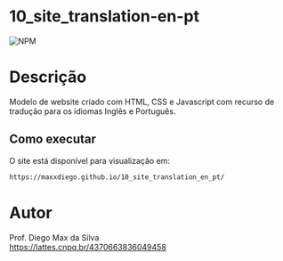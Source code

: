 # 10_site_translation-en-pt
![NPM](https://img.shields.io/npm/l/react)

# Descrição
Modelo de website criado com HTML, CSS e Javascript com recurso de tradução para os idiomas Inglês e Português.


## Como executar

O site está disponível para visualização em:

```bash
https://maxxdiego.github.io/10_site_translation_en_pt/

```


# Autor

Prof. Diego Max da Silva<br>
https://lattes.cnpq.br/4370663836049458

